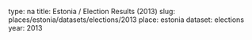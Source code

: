 type: na
title: Estonia / Election Results (2013)
slug: places/estonia/datasets/elections/2013
place: estonia
dataset: elections
year: 2013
